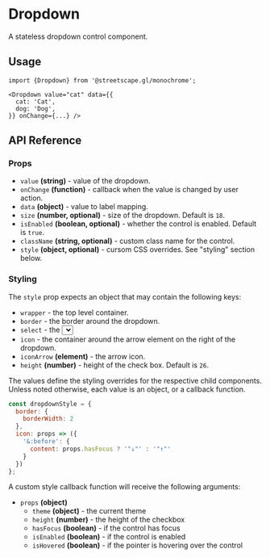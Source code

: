 # Dropdown

A stateless dropdown control component.

## Usage

    import {Dropdown} from '@streetscape.gl/monochrome';

    <Dropdown value="cat" data={{
      cat: 'Cat',
      dog: 'Dog',
    }} onChange={...} />

## API Reference

### Props

* `value` **(string)** - value of the dropdown.
* `onChange` **(function)** - callback when the value is changed by user action.
* `data` **(object)** - value to label mapping.
* `size` **(number, optional)** - size of the dropdown. Default is `18`.
* `isEnabled` **(boolean, optional)** - whether the control is enabled. Default is `true`.
* `className` **(string, optional)** - custom class name for the control.
* `style` **(object, optional)** - cursom CSS overrides. See "styling" section below.


### Styling

The `style` prop expects an object that may contain the following keys:

* `wrapper` - the top level container.
* `border` - the border around the dropdown.
* `select` - the <select> element.
* `icon` - the container around the arrow element on the right of the dropdown.
* `iconArrow` **(element)**  - the arrow icon.
* `height` **(number)** - height of the check box. Default is `26`.

The values define the styling overrides for the respective child components. Unless noted otherwise, each value is an object, or a callback function.

```jsx
const dropdownStyle = {
  border: {
    borderWidth: 2
  },
  icon: props => ({
    '&:before': {
      content: props.hasFocus ? '"↓"' : '"↑"'
    }
  })
};
```

A custom style callback function will receive the following arguments:

* `props` **(object)**
  - `theme` **(object)** - the current theme
  - `height` **(number)** - the height of the checkbox
  - `hasFocus` **(boolean)** - if the control has focus
  - `isEnabled` **(boolean)** - if the control is enabled
  - `isHovered` **(boolean)** - if the pointer is hovering over the control
